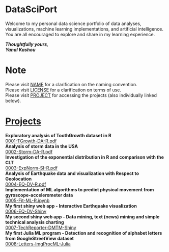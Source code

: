# DataSciPort

Welcome to my personal data science portfolio of data analyses, visualizations, machine learning implementations, and artificial intelligence.  
You are all encouraged to explore and share in my learning experience.  

__*Thoughtfully yours,*__  
__*Yanal Kashou*__


# Note
Please visit [NAME](https://github.com/ykashou92/DataSciPort/blob/master/NAME.md) for a clarification on the naming convention.  
Please visit [LICENSE](https://github.com/ykashou92/DataSciPort/blob/master/LICENSE) for a clarification on terms of use.  
Please visit [PROJECT](https://github.com/ykashou92/DataSciPort/tree/master/PROJECT) for accessing the projects (also individually linked below).  

# [Projects](https://github.com/ykashou92/DataSciPort/tree/master/PROJECT)
**Exploratory analysis of ToothGrowth dataset in R**  
[0001-TGrowth-DA-R.pdf](https://github.com/ykashou92/DataSciPort/blob/master/PROJECT/0001-TGrowth-DA-R.pdf)  
**Analysis of storm data in the USA**  
[0002-Storm-DA-R.pdf](https://github.com/ykashou92/DataSciPort/blob/master/PROJECT/0002-Storm-DA-R.pdf) 	
**Investigation of the exponential distribution in R and comparison with the CLT**   
[0003-ExpNorm-SI-R.pdf](https://github.com/ykashou92/DataSciPort/blob/master/PROJECT/0003-ExpNorm-SI-R.pdf)      
**Analysis of Earthquake data and visualization with Respect to Geolocation**    
[0004-EQ-DV-R.pdf](https://github.com/ykashou92/DataSciPort/blob/master/PROJECT/0004-EQ-DV-R.pdf)   
**Implementation of ML algorithms to predict physical movement from gyroscope-accelerometer data**  
[0005-Fit-ML-R.ipynb](https://github.com/ykashou92/DataSciPort/blob/master/PROJECT/0005-Fit-ML-R.ipynb)  
**My first shiny web app - Interactive Earthquake visualization**  
[0006-EQ-DV-Shiny]()  
**My second shiny web app - Data mining, text (news) mining and simple technical analysis charting**  
[0007-TechReporter-DMTM-Shiny]()  
**My first Julia ML program - Detection and recognition of alphabet letters from GoogleStreetView dataset**  
[0008-Letters-ImgProcML-Julia]()  
